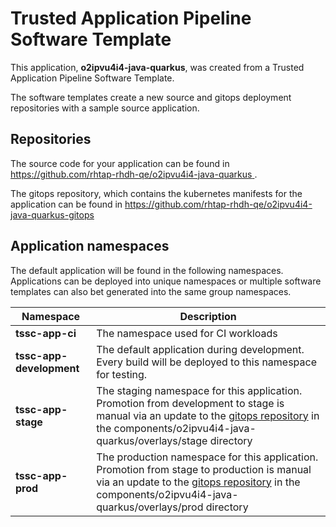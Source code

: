 # Trusted Application Pipeline Software Template

This application, **o2ipvu4i4-java-quarkus**, was created from a Trusted Application Pipeline Software Template.

The software templates create a new source and gitops deployment repositories with a sample source application. 

## Repositories

The source code for your application can be found in [https://github.com/rhtap-rhdh-qe/o2ipvu4i4-java-quarkus ](https://github.com/rhtap-rhdh-qe/o2ipvu4i4-java-quarkus ).
 
The gitops repository, which contains the kubernetes manifests for the application can be found in 
[https://github.com/rhtap-rhdh-qe/o2ipvu4i4-java-quarkus-gitops ](https://github.com/rhtap-rhdh-qe/o2ipvu4i4-java-quarkus-gitops ) 

## Application namespaces 

The default application will be found in the following namespaces. Applications can be deployed into unique namespaces or multiple software templates can also bet generated into the same group namespaces.  

|  Namespace   |  Description   |  
| -------- | -------- |
| **tssc-app-ci** | The namespace used for CI workloads |
| **tssc-app-development** | The default application during development. Every build will be deployed to this namespace for testing. |
| **tssc-app-stage** | The staging namespace for this application. Promotion from development to stage is manual via an update to the [gitops repository](https://github.com/rhtap-rhdh-qe/o2ipvu4i4-java-quarkus-gitops ) in the components/o2ipvu4i4-java-quarkus/overlays/stage directory |
| **tssc-app-prod** | The production namespace for this application. Promotion from stage to production is manual via an update to the [gitops repository](https://github.com/rhtap-rhdh-qe/o2ipvu4i4-java-quarkus-gitops ) in the components/o2ipvu4i4-java-quarkus/overlays/prod directory |